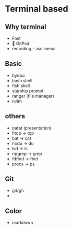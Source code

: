 # Terminal based

## Why terminal

- Fast
- 🍊 GitPod
- recording - asciinema

## Basic

- byobu
- bash shell
- fish shell
- starship prompt
- ranger (file manager)
- nvim

## others

- patat (presentation)
- htop -> top
- bat -> cat
- ncdu -> du
- lsd -> ls
- ripgrep -> grep
- fdfind -> find
- procs -> ps

## Git

- git/gh
-

## Color

- markdown
